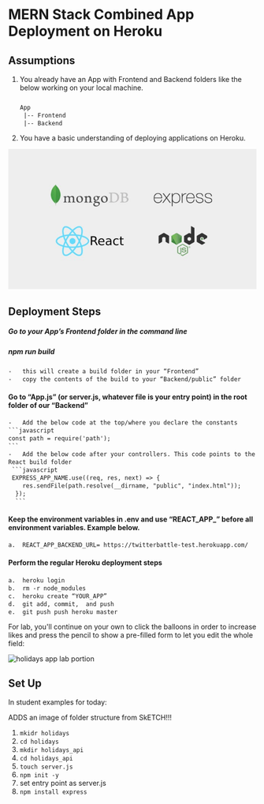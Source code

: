 # MERN Stack Combined App Deployment on Heroku

## Assumptions
1. You already have an App with Frontend and Backend folders like the below working on your local machine.
    ##### 
       App
        |-- Frontend
        |-- Backend
2.	You have a basic understanding of deploying applications on Heroku.

![MERN](https://github.com/Sasi-Koramutla/mernstackdeploy/blob/master/MERN.jpeg)
## Deployment Steps
##### Go to your App’s Frontend folder in the command line
##### npm run build 
    -	this will create a build folder in your “Frontend”
    -	copy the contents of the build to your “Backend/public” folder
#### Go to “App.js” (or server.js, whatever file is your entry point) in the root folder of our “Backend”
    -	Add the below code at the top/where you declare the constants
    ```javascript 
    const path = require('path'); 
    ```
    -	Add the below code after your controllers. This code points to the React build folder
     ```javascript
     EXPRESS_APP_NAME.use((req, res, next) => {
        res.sendFile(path.resolve(__dirname, "public", "index.html"));
      });
      ```
#### Keep the environment variables in .env and use “REACT_APP_” before all environment variables. Example below.
    a.	REACT_APP_BACKEND_URL= https://twitterbattle-test.herokuapp.com/
#### Perform the regular Heroku deployment steps
    a.	heroku login
    b.	rm -r node_modules
    c.	heroku create “YOUR_APP”
    d.	git add, commit,  and push
    e.	git push push heroku master



For lab, you'll continue on your own to click the balloons in order to increase likes and press the pencil to show a pre-filled form to let you edit the whole field:

![holidays app lab portion](https://i.imgur.com/CvFFanb.png)

## Set Up

In student examples for today:

ADDS an image of folder structure from SkETCH!!!

1. `mkidr holidays`
1. `cd holidays`
1. `mkdir holidays_api`
1. `cd holidays_api`
1. `touch server.js`
1. `npm init -y`
1. set entry point as server.js
1. `npm install express`


